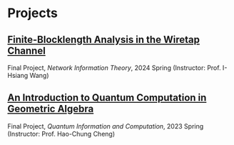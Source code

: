# Projects


## [Finite-Blocklength Analysis in the Wiretap Channel](./project-WTC-NIT)

Final Project, _Network Information Theory_, 2024 Spring (Instructor: Prof. I-Hsiang Wang)

## [An Introduction to Quantum Computation in Geometric Algebra](./project-GA-QIC)

Final Project, _Quantum Information and Computation_, 2023 Spring (Instructor: Prof. Hao-Chung Cheng)
